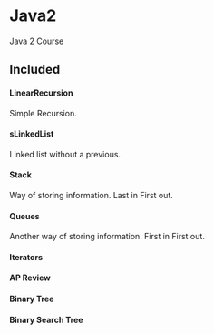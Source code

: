 # Java2
Java 2 Course

## Included

#### LinearRecursion
Simple Recursion.

#### sLinkedList
Linked list without a previous.

#### Stack
Way of storing information. Last in First out.

#### Queues
Another way of storing information. First in First out.

#### Iterators

#### AP Review

#### Binary Tree

#### Binary Search Tree

